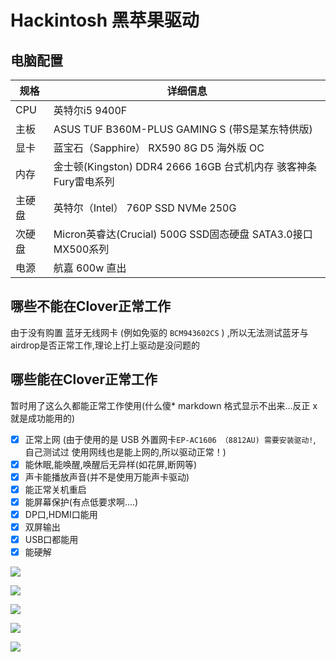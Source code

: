 # Hackintosh 黑苹果驱动

## 电脑配置

| 规格   | 详细信息                                                     |
| ------ | ------------------------------------------------------------ |
| CPU    | 英特尔i5 9400F                                               |
| 主板   | ASUS TUF B360M-PLUS GAMING S  (带S是某东特供版)              |
| 显卡   | 蓝宝石（Sapphire） RX590 8G D5 海外版 OC                     |
| 内存   | 金士顿(Kingston) DDR4 2666 16GB 台式机内存 骇客神条 Fury雷电系列 |
| 主硬盘 | 英特尔（Intel） 760P SSD NVMe 250G                           |
| 次硬盘 | Micron英睿达(Crucial) 500G SSD固态硬盘 SATA3.0接口 MX500系列 |
| 电源   | 航嘉 600w 直出                                               |

## 哪些不能在Clover正常工作

由于没有购置 蓝牙无线网卡 (例如免驱的 `BCM943602CS`  ) ,所以无法测试蓝牙与airdrop是否正常工作,理论上打上驱动是没问题的



## 哪些能在Clover正常工作

暂时用了这么久都能正常工作使用(什么傻* markdown 格式显示不出来...反正 x 就是成功能用的)

- [x] 正常上网 (由于使用的是 USB 外置网卡`EP-AC1606 （8812AU) 需要安装驱动!`, 自己测试过 使用网线也是能上网的,所以驱动正常！)
- [x] 能休眠,能唤醒,唤醒后无异样(如花屏,断网等)
- [x] 声卡能播放声音(并不是使用万能声卡驱动)
- [x] 能正常关机重启
- [x] 能屏幕保护(有点低要求啊....)
- [x] DP口,HDMI口能用
- [x] 双屏输出
- [x] USB口都能用
- [x] 能硬解

![](http://sylarimage.oss-cn-shenzhen.aliyuncs.com/2019-09-29-054655.png)



![](http://sylarimage.oss-cn-shenzhen.aliyuncs.com/2019-09-29-054735.png)



![](http://sylarimage.oss-cn-shenzhen.aliyuncs.com/2019-09-29-054841.png)



![](http://sylarimage.oss-cn-shenzhen.aliyuncs.com/2019-09-29-054916.png)



![](http://sylarimage.oss-cn-shenzhen.aliyuncs.com/2019-09-29-054944.png)